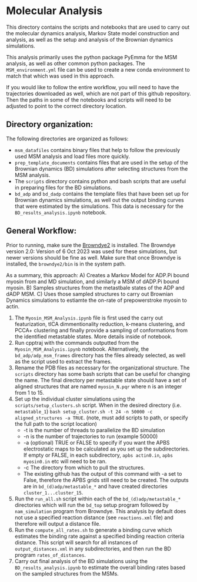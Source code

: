 # Molecular Analysis  
This directory contains the scripts and notebooks that are used to carry out the molecular dynamics analysis, Markov State model construction and analysis, as well as the setup and analysis of the Brownian dynamics simulations. 

This analysis primarily uses the python package PyEmma for the MSM analysis, as well as other common python packages. The `MSM_environment.yml` file can be used to create a new conda environment to match that which was used in this approach. 

If you would like to follow the entire workflow, you will need to have the trajectories downloaded as well, which are not part of this github repository. Then the paths in some of the notebooks and scripts will need to be adjusted to point to the correct directory location. 

## Directory organization: 
The following directories are organized as follows: 
- `msm_datafiles` contains binary files that help to follow the previously used MSM analysis and load files more quickly. 
- `prep_template_documents` contains files that are used in the setup of the Brownian dynamics (BD) simulations after selecting structures from the MSM analysis. 
- The `scripts` directory contains python and bash scripts that are useful in preparing files for the BD simulations. 
- `bd_adp` and `bd_dadp` contains the template files that have been set up for Brownian dynamics simulations, as well out the output binding curves that were estimated by the simulations. This data is necessary for the `BD_results_analysis.ipynb` notebook. 

## General Workflow: 
Prior to running, make sure the [Browndye2](https://browndye.ucsd.edu/) is installed. The Browndye version 2.0: Version of 6 Oct 2023 was used for these simulations, but newer versions should be fine as well. Make sure that once Browndye is installed, the `browndye2/bin` is in the system path. 

As a summary, this approach: A) Creates a Markov Model for ADP.Pi bound myosin from and MD simulation, and similarly a MSM of dADP.Pi bound myosin. B) Samples structures from the metastbale states of the ADP and dADP MSM. C) Uses those sampled structures to carry out Brownian Dynamics simulations to estiamte the on-rate of prepowerstroke myosin to actin. 
1. The `Myosin_MSM_Analysis.ipynb` file is first used the carry out featurization, tICA dimmentionality reduction, k-means clustering, and PCCA+ clustering and finally provide a sampling of conformations from the identified metastable states. More details inside of notebook. 
2. Run cpptraj with the commands outputted from the `Myosin_MSM_Analysis.ipynb` notebook. Alternatively, the `bd_adp/adp_msm_frames` directory has the files already selected, as well as the script used to extract the frames. 
3. Rename the PDB files as necessary for the organizational structure. The `scripts` directory has some bash scripts that can be useful for changing the name. The final directory per metastable state should have a set of aligned structures that are named `myosin_N.pqr` where n is an integer from 1 to 15. 
4. Set up the individual cluster simulations using the `scripts/setup_clusters.sh` script. When in the desired directory (i.e. `metastable_1`) `bash setup_cluster.sh -t 24 -n 50000 -c aligned_structures -a TRUE`. (note, must add scripts to path, or specify the full path to the script location)
    - -t is the number of threads to parallelize the BD simulation 
    - -n is the number of trajectories to run (example 50000)
    - -a (optional) TRUE or FALSE to specify if you want the APBS electrostatic maps to be calculated as you set up the subdirectories. If empty or FALSE, in each subdirectory, `apbs actin0.in`, `apbs myosin0.in` etc will need to be ran. 
    - -c The directory from which to pull the structures. 
    - The existing github has the output of this command with -a set to False, therefore the APBS grids still need to be created. The outputs are in `bd_(d)adp/metastable_*` and have created directories `cluster_1...cluster_15`. 
5. Run the `run_all.sh` script within each of the `bd_(d)adp/metastable_*` directories which will run the `bd_top` setup program followed by `nam_simulation` program from Browndye. This analysis by default does not use a specified reaction distance (see `reactions.xml` file) and therefore will output a distance file. 
6. Run the `compute_all_rates.sh` to generate a binding curve which estimates the binding rate against a specified binding reaction criteria distance. This script will search for all instances of `output_distances.xml` in any subdirectories, and then run the BD program `rates_of_distances`. 
7. Carry out final analysis of the BD simulations using the `BD_results_analysis.ipynb` to estimate the overall binding rates based on the sampled structures from the MSMs. 